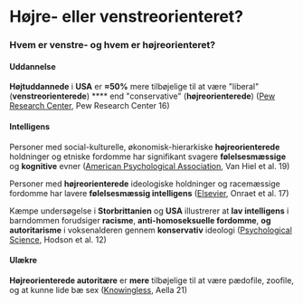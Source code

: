 # Højre- eller venstreorienteret?

### Hvem er venstre- og hvem er højreorienteret?

#### Uddannelse

**Højtuddannede** i **USA** er **≈50%** mere tilbøjelige til at være "liberal" (**venstreorienterede**) **** end "conservative" (**højreorienterede**) ([Pew Research Center](https://www.pewresearch.org/politics/2016/04/26/a-wider-ideological-gap-between-more-and-less-educated-adults/), Pew Research Center 16)

#### Intelligens

Personer med social-kulturelle, økonomisk-hierarkiske **højreorienterede** holdninger og etniske fordomme har signifikant svagere **følelsesmæssige** og **kognitive** evner ([American Psychological Association](https://psycnet.apa.org/doiLanding?doi=10.1037%2Femo0000497), Van Hiel et al. 19)

Personer med **højreorienterede** ideologiske holdninger og racemæssige fordomme har lavere **følelsesmæssig intelligens** ([Elsevier](https://www.sciencedirect.com/science/article/abs/pii/S0191886917300181), Onraet et al. 17)

Kæmpe undersøgelse i **Storbrittanien** og **USA** illustrerer at **lav intelligens** i barndommen forudsiger **racisme**, **anti-homoseksuelle fordomme**, **og autoritarisme** i voksenalderen gennem **konservativ** ideologi ([Psychological Science](https://journals.sagepub.com/doi/abs/10.1177/0956797611421206), Hodson et al. 12)

#### Ulækre

**Højreorienterede autoritære** er **mere** tilbøjelige til at være pædofile, zoofile, og at kunne lide bæ sex ([Knowingless](https://knowingless.com/2021/10/26/political-compass-fetishes/), Aella 21)
